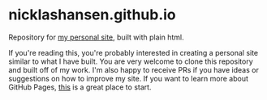# nicklashansen.github.io
Repository for [my personal site](https://nicklashansen.github.io/), built with plain html.

If you're reading this, you're probably interested in creating a personal site similar to what I have built. You are very welcome to clone this repository and built off of my work. I'm also happy to receive PRs if you have ideas or suggestions on how to improve my site. If you want to learn more about GitHub Pages, [this](https://pages.github.com/) is a great place to start.
